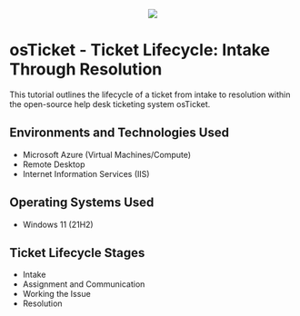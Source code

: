 <p align="center">
<img src="https://osticket.com/wp-content/uploads/2021/01/home-splash.png"/>
</p>

<h1>osTicket - Ticket Lifecycle: Intake Through Resolution</h1>
This tutorial outlines the lifecycle of a ticket from intake to resolution within the open-source help desk ticketing system osTicket.<br />



<h2>Environments and Technologies Used</h2>

- Microsoft Azure (Virtual Machines/Compute)
- Remote Desktop
- Internet Information Services (IIS)

<h2>Operating Systems Used </h2>

- Windows 11</b> (21H2)

<h2>Ticket Lifecycle Stages</h2>

- Intake
- Assignment and Communication
- Working the Issue
- Resolution



